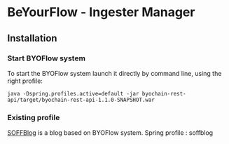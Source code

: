 # BeYourFlow - Ingester Manager

## Installation
### Start BYOFlow system
To start the BYOFlow system launch it directly by command line, using the right profile:

```
java -Dspring.profiles.active=default -jar byochain-rest-api/target/byochain-rest-api-1.1.0-SNAPSHOT.war
```

### Existing profile
[SOFFBlog](http://soffblog.altervista.org) is a blog based on BYOFlow system. Spring profile : soffblog